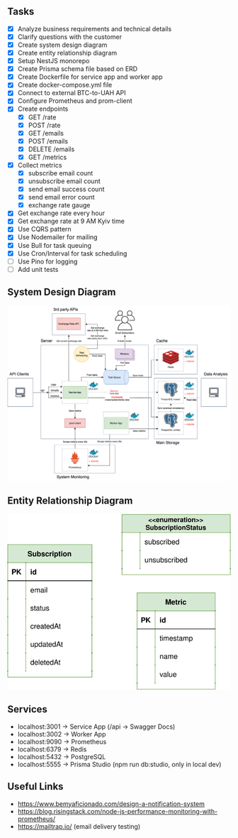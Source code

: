## Tasks

- [x] Analyze business requirements and technical details
- [x] Clarify questions with the customer
- [x] Create system design diagram
- [x] Create entity relationship diagram
- [x] Setup NestJS monorepo
- [x] Create Prisma schema file based on ERD
- [x] Create Dockerfile for service app and worker app
- [x] Create docker-compose.yml file
- [x] Connect to external BTC-to-UAH API
- [x] Configure Prometheus and prom-client
- [x] Create endpoints
  - [x] GET /rate
  - [x] POST /rate
  - [x] GET /emails
  - [x] POST /emails
  - [x] DELETE /emails
  - [x] GET /metrics
- [x] Collect metrics
  - [x] subscribe email count
  - [x] unsubscribe email count
  - [x] send email success count
  - [x] send email error count
  - [x] exchange rate gauge
- [x] Get exchange rate every hour
- [x] Get exchange rate at 9 AM Kyiv time
- [x] Use CQRS pattern
- [x] Use Nodemailer for mailing
- [x] Use Bull for task queuing
- [x] Use Cron/Interval for task scheduling
- [ ] Use Pino for logging
- [ ] Add unit tests

## System Design Diagram

<p align="center">
  <picture>
    <source media="(prefers-color-scheme: light)">
    <img src="./images/system_design.svg">
  </picture>
</p>

## Entity Relationship Diagram

<p align="center">
  <picture>
    <source media="(prefers-color-scheme: light)">
    <img src="./images/erd.svg">
  </picture>
</p>

## Services

- localhost:3001 -> Service App (/api -> Swagger Docs)
- localhost:3002 -> Worker App
- localhost:9090 -> Prometheus
- localhost:6379 -> Redis
- localhost:5432 -> PostgreSQL
- localhost:5555 -> Prisma Studio (npm run db:studio, only in local dev)

## Useful Links

- https://www.bemyaficionado.com/design-a-notification-system
- https://blog.risingstack.com/node-js-performance-monitoring-with-prometheus/
- https://mailtrap.io/ (email delivery testing)
